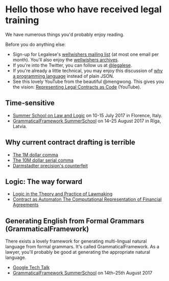 # Hello those who have received legal training


We have numerous things you'd probably enjoy reading.

Before you do anything else:
* Sign-up for Legalese's [wellwishers mailing list](http://wellwishers.lists.legalese.com) (at most one email per month).  You'll also enjoy the [wellwishers archives](https://groups.google.com/a/lists.legalese.com/forum/#%21forum/wellwishers).
* If you're into the Twitter, you can follow us at [@legalese](http://twitter.com/legalese).
* If you're already a little technical, you may enjoy this discussion of [why a programming language](https://medium.com/@Legalese/code-is-law-is-code-4492c864f33f) instead of plain JSON. 
* See this lovely YouTube from the beautiful @mengwong.  This gives you the vision: [Representing Legal Contracts as Code](https://www.youtube.com/watch?v=RNm1aY-Umew) (YouTube).

## Time-sensitive
* [Summer School on Law and Logic](https://lawandlogic.org/) on 10-15 July 2017 in Florence, Italy.
* [GrammaticalFramework SummerSchool](http://school.grammaticalframework.org/2017/) on 14–25 August 2017 in Rīga, Latvia.


## Why current contract drafting is terrible
* [The 1M dollar comma](http://www.nytimes.com/2006/10/25/business/worldbusiness/25comma.html)
* [The 10M dollar serial comma](http://www.newyorker.com/culture/culture-desk/a-few-words-about-that-ten-million-dollar-serial-comma)
* [Darmstadter precision's counterfeit](https://dl.dropboxusercontent.com/u/3308162/darmstadter%20precision's%20counterfeit%2025758526.pdf)

## Logic: The way forward
* [Logic in the Theory and Practice of Lawmaking](https://dl.dropboxusercontent.com/u/3308162/Logic%20in%20the%20Theory%20and%20Practice%20of%20Lawmaking.pdf)
* [Contract as Automaton The Computational Representation of Financial Agreements](https://financialresearch.gov/working-papers/files/OFRwp-2015-04_Contract-as-Automaton-The-Computational-Representation-of-Financial-Agreements.pdf)

## Generating English from Formal Grammars (GrammaticalFramework)
There exists a lovely framework for generating multi-lingual natural language from formal grammars.  It's called GrammaticalFramework.  As a lawyer, you'll probably be good at generating the appropriate natural language.

* [Google Tech Talk](https://www.youtube.com/watch?v=x1LFbDQhbso)
* [GrammaticalFramework SummerSchool](http://school.grammaticalframework.org/2017/) on 14th–25th August 2017

